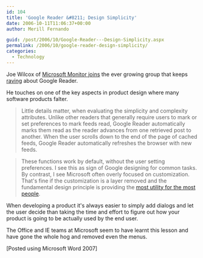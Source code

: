 ```yaml
---
id: 104
title: 'Google Reader &#8211; Design Simplicity'
date: 2006-10-11T11:06:37+00:00
author: Merill Fernando

guid: /post/2006/10/Google-Reader---Design-Simplicity.aspx
permalink: /2006/10/google-reader-design-simplicity/
categories:
  - Technology
---
```

<p>Joe Wilcox of <a href="http://www.microsoftmonitor.com/archives/2006/10/google_reader.html">Microsoft Monitor joins</a> the ever growing group that keeps <a href="http://www.merill.net/ByeByeSmartClientHelloWebApp.aspx">raving</a> about Google Reader.
</p><p>He touches on one of the key aspects in product design where many software products falter. 
</p><blockquote><p>Little details matter, when evaluating the simplicity and complexity attributes. Unlike other readers that generally require users to mark or set preferences to mark feeds read, Google Reader automatically marks them read as the reader advances from one retrieved post to another. When the user scrolls down to the end of the page of cached feeds, Google Reader automatically refreshes the browser with new feeds. 
</p></blockquote><blockquote><p>These functions work by default, without the user setting preferences. I see this as sign of Google designing for common tasks. By contrast, I see Microsoft often overly focused on customization. That's fine if the customization is a layer removed and the fundamental design principle is providing the <a href="http://www.microsoftmonitor.com/archives/005856.html">most utility for the most people</a>.
</p></blockquote><p>When developing a product it's always easier to simply add dialogs and let the user decide than taking the time and effort to figure out how your product is going to be actually used by the end user.
</p><p>The Office and IE teams at Microsoft seem to have learnt this lesson and have gone the whole hog and removed even the menus.
</p><p>[Posted using Microsoft Word 2007]</p>
